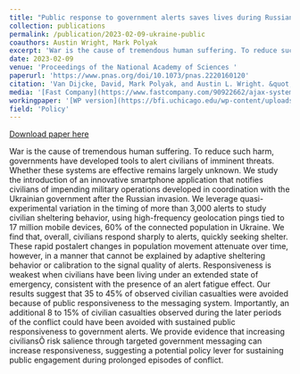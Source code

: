 ```yaml
---
title: "Public response to government alerts saves lives during Russian invasion of Ukraine"
collection: publications
permalink: /publication/2023-02-09-ukraine-public
coauthors: Austin Wright, Mark Polyak
excerpt: 'War is the cause of tremendous human suffering. To reduce such harm, governments have developed tools to alert civilians of imminent threats. Whether these systems are effective remains largely unknown. We study the introduction of an innovative smartphone application that notifies civilians of impending military operations developed in coordination with the Ukrainian government after the Russian invasion. We leverage quasi-experimental variation in the timing of more than 3,000 alerts to study civilian sheltering behavior, using high-frequency geolocation pings tied to 17 million mobile devices, 60% of the connected population in Ukraine. We find that, overall, civilians respond sharply to alerts, quickly seeking shelter. These rapid postalert changes in population movement attenuate over time, however, in a manner that cannot be explained by adaptive sheltering behavior or calibration to the signal quality of alerts. Responsiveness is weakest when civilians have been living under an extended state of emergency, consistent with the presence of an alert fatigue effect. Our results suggest that 35 to 45% of observed civilian casualties were avoided because of public responsiveness to the messaging system. Importantly, an additional 8 to 15% of civilian casualties observed during the later periods of the conflict could have been avoided with sustained public responsiveness to government alerts. We provide evidence that increasing civiliansÕ risk salience through targeted government messaging can increase responsiveness, suggesting a potential policy lever for sustaining public engagement during prolonged episodes of conflict.'
date: 2023-02-09
venue: 'Proceedings of the National Academy of Sciences '
paperurl: 'https://www.pnas.org/doi/10.1073/pnas.2220160120'
citation: 'Van Dijcke, David, Mark Polyak, and Austin L. Wright. &quot;Civil Response to Government Alerts Declines During Russian Invasion of Ukraine.&quot; (2022).'
media: '[Fast Company](https://www.fastcompany.com/90922662/ajax-systems-air-raid-alert-ukraine?partner=rss), [Newsweek](https://newsweek.com/ukrainians-tired-air-raid-sirens-bombs-russia-war-1802956#:~:text=Air%20raid%20alerts%20have%20prevented,according%20to%20a%20recent%20study), [Voice of America Ukraine](https://www.holosameryky.com/a/postijni-povitrjani-tryvoghy-jak-ukrajinci-prystosuvaly-svoje-zhyttja-do-takogho-rezhymu/7171554.html)'
workingpaper: '[WP version](https://bfi.uchicago.edu/wp-content/uploads/2022/10/BFI_WP_2022-148.pdf)'
field: 'Policy'
---
```


<a href='https://www.pnas.org/doi/10.1073/pnas.2220160120'>Download paper here</a>

War is the cause of tremendous human suffering. To reduce such harm, governments have developed tools to alert civilians of imminent threats. Whether these systems are effective remains largely unknown. We study the introduction of an innovative smartphone application that notifies civilians of impending military operations developed in coordination with the Ukrainian government after the Russian invasion. We leverage quasi-experimental variation in the timing of more than 3,000 alerts to study civilian sheltering behavior, using high-frequency geolocation pings tied to 17 million mobile devices, 60% of the connected population in Ukraine. We find that, overall, civilians respond sharply to alerts, quickly seeking shelter. These rapid postalert changes in population movement attenuate over time, however, in a manner that cannot be explained by adaptive sheltering behavior or calibration to the signal quality of alerts. Responsiveness is weakest when civilians have been living under an extended state of emergency, consistent with the presence of an alert fatigue effect. Our results suggest that 35 to 45% of observed civilian casualties were avoided because of public responsiveness to the messaging system. Importantly, an additional 8 to 15% of civilian casualties observed during the later periods of the conflict could have been avoided with sustained public responsiveness to government alerts. We provide evidence that increasing civiliansÕ risk salience through targeted government messaging can increase responsiveness, suggesting a potential policy lever for sustaining public engagement during prolonged episodes of conflict.
